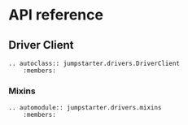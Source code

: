 # API reference

## Driver Client
```{eval-rst}
.. autoclass:: jumpstarter.drivers.DriverClient
    :members:
```

### Mixins
```{eval-rst}
.. automodule:: jumpstarter.drivers.mixins
    :members:
```

